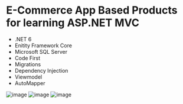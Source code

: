 # E-Commerce App Based Products for learning ASP.NET MVC

- .NET 6
- Enitity Framework Core
- Microsoft SQL Server
- Code First
- Migrations
- Dependency Injection
- Viewmodel
- AutoMapper

![image](https://github.com/durmazoguzhan/ProductMVC/assets/81313884/e22506de-4ceb-4cca-b27c-b923ded111df)
![image](https://github.com/durmazoguzhan/ProductMVC/assets/81313884/7a230a8c-d097-4012-8736-fd5a8cee06f1)
![image](https://github.com/durmazoguzhan/ProductMVC/assets/81313884/bb1ee728-3d71-4b6d-b567-5edb1152b9e9)
